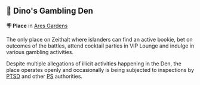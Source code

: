 ## 🎰 Dino's Gambling Den

**🪧 Place** in [Ares Gardens](<https://zeithalt.github.io/r/ares_gardens.html>)

The only place on Zeithalt where islanders can find an active bookie, bet on outcomes of the battles, attend cocktail parties in VIP Lounge and indulge in various gambling activities.

Despite multiple allegations of illicit activities happening in the Den, the place operates openly and occasionally is being subjected to inspections by [PTSD](<https://zeithalt.github.io/r/ptsd.html>) and other [PS](<https://zeithalt.github.io/r/protectores_silva.html>) authorities.

